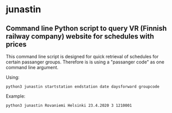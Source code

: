 # junastin
## Command line Python script to query VR (Finnish railway company) website for schedules with prices

This command line script is designed for quick retrieval of schedules for certain passanger groups. Therefore is is using a "passanger code" as one command line argument.

Using:
```
python3 junastin startstation endstation date daysforward groupcode 
```

Example:
```
python3 junastin Rovaniemi Helsinki 23.4.2020 3 1210001
```
